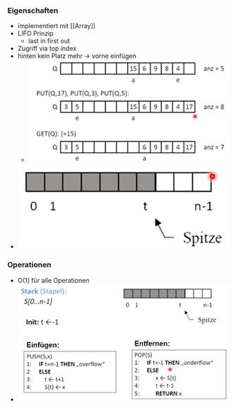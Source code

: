 ### Eigenschaften
+ implementiert mit [[Array]]
+ LIFO Prinzip
	+ last in first out
+ Zugriff via top index
+ hinten kein Platz mehr → vorne einfügen
	+ ![](Pasted%20image%2020221016134321.png)
+ ![](Pasted%20image%2020221016133833.png)

### Operationen
+ O(1) für alle Operationen 
+ ![](Pasted%20image%2020221016134223.png)
